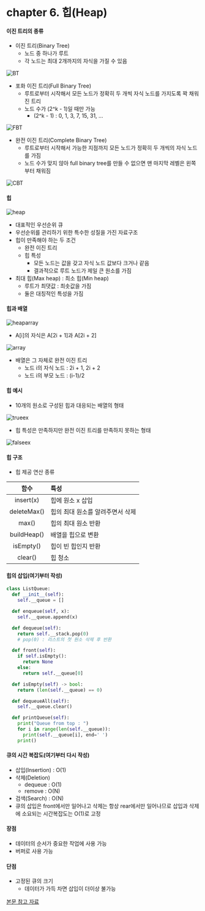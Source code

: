 # chapter 6. 힙(Heap)

#### 이진 트리의 종류
* 이진 트리(Binary Tree)
  * 노드 중 하나가 루트
  * 각 노드는 최대 2개까지의 자식을 가질 수 있음

![BT](https://github.com/BangYunseo/TIL/blob/main/ComputerScience/Data%20Structure/%20Image/ch06/BT.PNG)

* 포화 이진 트리(Full Binary Tree)
  * 루트로부터 시작해서 모든 노드가 정확히 두 개씩 자식 노드를 가지도록 꽉 채워진 트리
  * 노드 수가 (2^k - 1)일 때만 가능
    * (2^k - 1) : 0, 1, 3, 7, 15, 31, ...

![FBT](https://github.com/BangYunseo/TIL/blob/main/ComputerScience/Data%20Structure/%20Image/ch06/FBT.PNG)

* 완전 이진 트리(Complete Binary Tree)
  * 루트로부터 시작해서 가능한 지점까지 모든 노드가 정확히 두 개씩의 자식 노드를 가짐
  * 노드 수가 맞지 않아 full binary tree를 만들 수 없으면 맨 마지막 레벨은 왼쪽부터 채워짐
   
![CBT](https://github.com/BangYunseo/TIL/blob/main/ComputerScience/Data%20Structure/%20Image/ch06/CBT.PNG)

#### 힙

![heap](https://github.com/BangYunseo/TIL/blob/main/ComputerScience/Data%20Structure/%20Image/ch06/heap.PNG)

* 대표적인 우선순위 큐
* 우선순위를 관리하기 위한 특수한 성질을 가진 자료구조
* 힙이 만족해야 하는 두 조건
  * 완전 이진 트리
  * 힙 특성
    * 모든 노드는 값을 갖고 자식 노드 값보다 크거나 같음
    * 결과적으로 루트 노드가 제일 큰 원소를 가짐
* 최대 힙(Max heap) : 최소 힙(Min heap)
  * 루트가 최댓값 : 최솟값을 가짐
  * 둘은 대칭적인 특성을 가짐

#### 힙과 배열

![heaparray](https://github.com/BangYunseo/TIL/blob/main/ComputerScience/Data%20Structure/%20Image/ch06/heaparray.PNG)

* A[i]의 자식은 A[2i + 1]과 A[2i + 2]

![array](https://github.com/BangYunseo/TIL/blob/main/ComputerScience/Data%20Structure/%20Image/ch06/array.PNG)

* 배열은 그 자체로 완전 이진 트리
  * 노드 i의 자식 노드 : 2i + 1, 2i + 2
  * 노드 i의 부모 노드 : (i-1)/2

#### 힙 예시
* 10개의 원소로 구성된 힙과 대응되는 배열의 형태

![trueex](https://github.com/BangYunseo/TIL/blob/main/ComputerScience/Data%20Structure/%20Image/ch06/trueex.PNG)

* 힙 특성은 만족하지만 완전 이진 트리를 만족하지 못하는 형태

![falseex](https://github.com/BangYunseo/TIL/blob/main/ComputerScience/Data%20Structure/%20Image/ch06/falseex.PNG)

#### 힙 구조
* 힙 제공 연산 종류

|함수|특성|
|:--:|:---|
|insert(x)|힙에 원소 x 삽입|
|deleteMax()|힙의 최대 원소를 알려주면서 삭제|
|max()|힙의 최대 원소 반환|
|buildHeap()|배열을 힙으로 변환|
|isEmpty()|힙이 빈 힙인지 반환|
|clear()|힙 청소|

#### 힙의 삽입(여기부터 작성)

```py
class ListQueue:
  def __init__(self):
    self.__queue = []

  def enqueue(self, x):
    self.__queue.append(x)

  def dequeue(self):
    return self.__stack.pop(0)
    # pop(0) : 리스트의 첫 원소 삭제 후 반환

  def front(self):
    if self.isEmpty():
      return None
    else:
      return self.__queue[0]

  def isEmpty(self) -> bool:
    return (len(self.__queue) == 0)

  def dequeueAll(self):
    self.__queue.clear()

  def printQueue(self):
    print("Queue from top : ")
    for i in range(len(self.__queue)):
      print(self.__queue[i], end=' ')
    print()
```

#### 큐의 시간 복잡도(여기부터 다시 작성)
* 삽입(Insertion) : O(1)
* 삭제(Deletion)
  * dequeue : O(1)
  * remove : O(N)
* 검색(Search) : O(N)
* 큐의 삽입은 front에서만 일어나고 삭제는 항상 rear에서만 일어나므로 삽입과 삭제에 소요되는 시간복잡도는 O(1)로 고정

#### 장점 
* 데이터의 순서가 중요한 작업에 사용 가능
* 버퍼로 사용 가능
    
#### 단점
* 고정된 큐의 크기
  * 데이터가 가득 차면 삽입이 더이상 불가능

[본문 참고 자료](https://bigsong.tistory.com/32)

